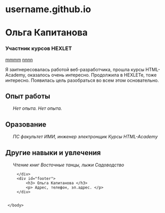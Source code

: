 # username.github.io
<html>
     <head>
        <link rel="stylesheet" href="style.css">
         <title>Мое резюме</title>
         <meta charset="UTF-8">
      </head>
     <body>
         <div id="header">
           <h1>Ольга Капитанова</h1>
             <h3>Участник курсов HEXLET</h3>
              <p>
                  <a href=https:mmmm>mmmm</a>
                  <a href="http:nnnn">nnnn</a>
              </p>
         </div>
         <div id="main">
             <p>
                 Я заитнересовалась работой веб-разработчика, прошла курсы HTML-Academy,
                 оказалось очень интересно. Продолжила в HEXLETe, тоже интересно.
                  Появилась цель разобраться во всем этом основательно.
             </p>
             <h2> Опыт работы </h2>
               <ul>
                   <i> Нет опыта.</i>
                   <i> Нет опыта.</i>
               </ul>
             <h2> Оразование </h2>
               <ul>
                   <i> ПС факультет ИМИ, инженер электронщик </i>
                   <i> Курсы HTML-Academy</i>
               </ul>
             <h2> Другие навыки и увлечения </h2>
               <ul>
                   <i> Чтение книг</i>
                   <i> Восточные танцы, лыжи </i>
                   <i> Садоводство </i>
               </ul> 

         </div>
         <div id="footer">
             <h3> Ольга Капитанова </h3>
             <p> Адрес, телефон, эл.адрес. </p>
         </div>
       
      
     </body>  
  </html>    
